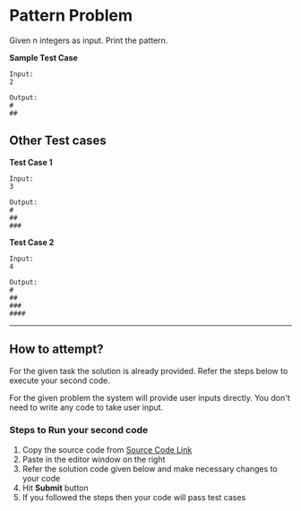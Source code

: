 # Pattern Problem
Given n integers as input. Print the pattern. 

**Sample Test Case**
```
Input:
2

Output:
#
##
```
## Other Test cases
**Test Case 1**
```
Input:
3

Output:
#
##
###
```
**Test Case 2**
```
Input:
4

Output:
#
##
###
####
```
---
## How to attempt?
For the given task the solution is already provided. Refer the steps below to execute your second code.

For the given problem the system will provide user inputs directly. You don't need to write any code to take user input.

### Steps to Run your second code
1. Copy the source code from [Source Code Link](https://raw.githubusercontent.com/Aartiarora22/Lab_assignments/main/P2/T6/Main.java)
2. Paste in the editor window on the right
3. Refer the solution code given below and make necessary changes to your code
4. Hit **Submit** button
5. If you followed the steps then your code will pass test cases

